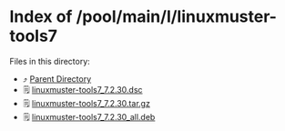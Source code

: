 
# Index of /pool/main/l/linuxmuster-tools7
Files in this directory:
- ⤴ [Parent Directory](../)
- 🗒 [linuxmuster-tools7_7.2.30.dsc](linuxmuster-tools7_7.2.30.dsc)
- 🗒 [linuxmuster-tools7_7.2.30.tar.gz](linuxmuster-tools7_7.2.30.tar.gz)
- 🗒 [linuxmuster-tools7_7.2.30_all.deb](linuxmuster-tools7_7.2.30_all.deb)
